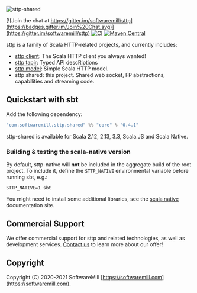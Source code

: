 ![sttp-shared](https://github.com/softwaremill/sttp-shared/raw/master/banner.png)

[![Join the chat at https://gitter.im/softwaremill/sttp](https://badges.gitter.im/Join%20Chat.svg)](https://gitter.im/softwaremill/sttp)
[![CI](https://github.com/softwaremill/sttp-shared/workflows/CI/badge.svg)](https://github.com/softwaremill/sttp-shared/actions?query=workflow%3A%22CI%22)
[![Maven Central](https://maven-badges.herokuapp.com/maven-central/com.softwaremill.sttp.shared/core_2.12/badge.svg)](https://maven-badges.herokuapp.com/maven-central/com.softwaremill.sttp.shared/core_2.12)

sttp is a family of Scala HTTP-related projects, and currently includes:

* [sttp client](https://github.com/softwaremill/sttp): The Scala HTTP client you always wanted!
* [sttp tapir](https://github.com/softwaremill/tapir): Typed API descRiptions
* [sttp model](https://github.com/softwaremill/sttp-model): Simple Scala HTTP model.
* sttp shared: this project. Shared web socket, FP abstractions, capabilities and streaming code.

## Quickstart with sbt

Add the following dependency:

```scala
"com.softwaremill.sttp.shared" %% "core" % "0.4.1"
```

sttp-shared is available for Scala 2.12, 2.13, 3.3, Scala.JS and Scala Native.

### Building & testing the scala-native version

By default, sttp-native will **not** be included in the aggregate build of the root project. To include it, define the `STTP_NATIVE` environmental variable before running sbt, e.g.:

```
STTP_NATIVE=1 sbt
```

You might need to install some additional libraries, see the [scala native](http://www.scala-native.org/en/latest/user/setup.html) documentation site.

## Commercial Support

We offer commercial support for sttp and related technologies, as well as development services. [Contact us](https://softwaremill.com) to learn more about our offer!

## Copyright

Copyright (C) 2020-2021 SoftwareMill [https://softwaremill.com](https://softwaremill.com).
